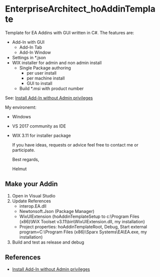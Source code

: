 # EnterpriseArchitect_hoAddinTemplate

Template for EA Addins with GUI written in C#. The features are:

-  Add-In with GUI
   -  Add-In Tab 
   -  Add-In Window
-  Settings in *.json
-  WIX installer for admin and non admin install
   - Single Package authoring
     -  per user install
	 -  per machine install
	 -  GUI to install
   - Build *.msi with product number

See: [Install Add-In without Admin privileges](https://github.com/Helmut-Ortmann/EnterpriseArchitect_hoTools/wiki/AddInWithoutAdmin)

My environemt:

- Windows
- VS 2017 community as IDE
- WIX 3.11 for installer package


   If you have ideas, requests or advice feel free to contact me or participate.

   Best regards,

   Helmut

 ## Make your Addin


   1.  Open in Visual Studio
   2.  Update References 
       - interop.EA.dll
       - Newtonsoft.Json (Package Manager)
       - WixUIExtension (hoAddinTemplateSetup to c:\Program Files (x86)\WiX Toolset v3.11\bin\WixUIExtension.dll, my installation)
       - Project properties: hoAddinTemplateRoot, Debug, Start external program=C:\Program Files (x86)\Sparx Systems\EA\EA.exe, my installation)
   3.  Build and test as release and debug


## References

- [Install Add-In without Admin privileges](https://github.com/Helmut-Ortmann/EnterpriseArchitect_hoTools/wiki/AddInWithoutAdmin)